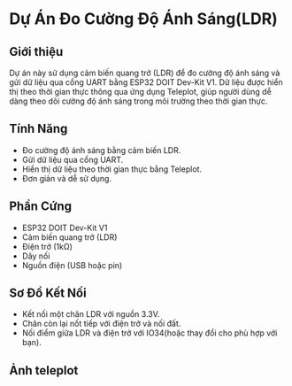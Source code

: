 # Dự Án Đo Cường Độ Ánh Sáng(LDR)

## Giới thiệu
Dự án này sử dụng cảm biến quang trở (LDR) để đo cường độ ánh sáng và gửi dữ liệu qua cổng UART bằng ESP32 DOIT Dev-Kit V1. Dữ liệu được hiển thị theo thời gian thực thông qua ứng dụng Teleplot, giúp người dùng dễ dàng theo dõi cường độ ánh sáng trong môi trường theo thời gian thực.

## Tính Năng
- Đo cường độ ánh sáng bằng cảm biến LDR.
- Gửi dữ liệu qua cổng UART.
- Hiển thị dữ liệu theo thời gian thực bằng Teleplot.
- Đơn giản và dễ sử dụng.

## Phần Cứng
- ESP32 DOIT Dev-Kit V1
- Cảm biến quang trở (LDR)
- Điện trở (1kΩ)
- Dây nối
- Nguồn điện (USB hoặc pin)

## Sơ Đồ Kết Nối
- Kết nối một chân LDR với nguồn 3.3V.
- Chân còn lại nốt tiếp với điện trở và nối đất.
- Nối điểm giữa LDR và điện trở với IO34(hoặc thay đổi cho phù hợp với bạn).

## Ảnh teleplot


